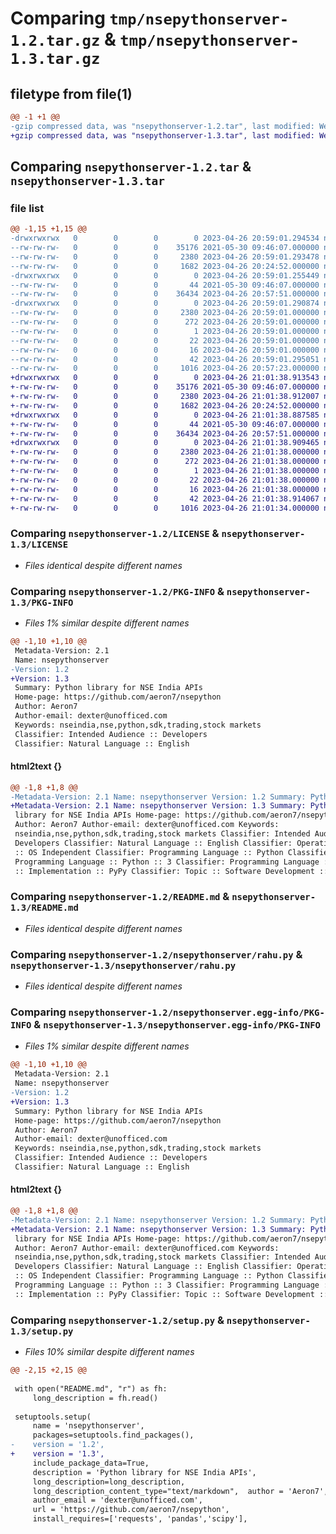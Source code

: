 # Comparing `tmp/nsepythonserver-1.2.tar.gz` & `tmp/nsepythonserver-1.3.tar.gz`

## filetype from file(1)

```diff
@@ -1 +1 @@
-gzip compressed data, was "nsepythonserver-1.2.tar", last modified: Wed Apr 26 20:59:01 2023, max compression
+gzip compressed data, was "nsepythonserver-1.3.tar", last modified: Wed Apr 26 21:01:38 2023, max compression
```

## Comparing `nsepythonserver-1.2.tar` & `nsepythonserver-1.3.tar`

### file list

```diff
@@ -1,15 +1,15 @@
-drwxrwxrwx   0        0        0        0 2023-04-26 20:59:01.294534 nsepythonserver-1.2/
--rw-rw-rw-   0        0        0    35176 2021-05-30 09:46:07.000000 nsepythonserver-1.2/LICENSE
--rw-rw-rw-   0        0        0     2380 2023-04-26 20:59:01.293478 nsepythonserver-1.2/PKG-INFO
--rw-rw-rw-   0        0        0     1682 2023-04-26 20:24:52.000000 nsepythonserver-1.2/README.md
-drwxrwxrwx   0        0        0        0 2023-04-26 20:59:01.255449 nsepythonserver-1.2/nsepythonserver/
--rw-rw-rw-   0        0        0       44 2021-05-30 09:46:07.000000 nsepythonserver-1.2/nsepythonserver/__init__.py
--rw-rw-rw-   0        0        0    36434 2023-04-26 20:57:51.000000 nsepythonserver-1.2/nsepythonserver/rahu.py
-drwxrwxrwx   0        0        0        0 2023-04-26 20:59:01.290874 nsepythonserver-1.2/nsepythonserver.egg-info/
--rw-rw-rw-   0        0        0     2380 2023-04-26 20:59:01.000000 nsepythonserver-1.2/nsepythonserver.egg-info/PKG-INFO
--rw-rw-rw-   0        0        0      272 2023-04-26 20:59:01.000000 nsepythonserver-1.2/nsepythonserver.egg-info/SOURCES.txt
--rw-rw-rw-   0        0        0        1 2023-04-26 20:59:01.000000 nsepythonserver-1.2/nsepythonserver.egg-info/dependency_links.txt
--rw-rw-rw-   0        0        0       22 2023-04-26 20:59:01.000000 nsepythonserver-1.2/nsepythonserver.egg-info/requires.txt
--rw-rw-rw-   0        0        0       16 2023-04-26 20:59:01.000000 nsepythonserver-1.2/nsepythonserver.egg-info/top_level.txt
--rw-rw-rw-   0        0        0       42 2023-04-26 20:59:01.295051 nsepythonserver-1.2/setup.cfg
--rw-rw-rw-   0        0        0     1016 2023-04-26 20:57:23.000000 nsepythonserver-1.2/setup.py
+drwxrwxrwx   0        0        0        0 2023-04-26 21:01:38.913543 nsepythonserver-1.3/
+-rw-rw-rw-   0        0        0    35176 2021-05-30 09:46:07.000000 nsepythonserver-1.3/LICENSE
+-rw-rw-rw-   0        0        0     2380 2023-04-26 21:01:38.912007 nsepythonserver-1.3/PKG-INFO
+-rw-rw-rw-   0        0        0     1682 2023-04-26 20:24:52.000000 nsepythonserver-1.3/README.md
+drwxrwxrwx   0        0        0        0 2023-04-26 21:01:38.887585 nsepythonserver-1.3/nsepythonserver/
+-rw-rw-rw-   0        0        0       44 2021-05-30 09:46:07.000000 nsepythonserver-1.3/nsepythonserver/__init__.py
+-rw-rw-rw-   0        0        0    36434 2023-04-26 20:57:51.000000 nsepythonserver-1.3/nsepythonserver/rahu.py
+drwxrwxrwx   0        0        0        0 2023-04-26 21:01:38.909465 nsepythonserver-1.3/nsepythonserver.egg-info/
+-rw-rw-rw-   0        0        0     2380 2023-04-26 21:01:38.000000 nsepythonserver-1.3/nsepythonserver.egg-info/PKG-INFO
+-rw-rw-rw-   0        0        0      272 2023-04-26 21:01:38.000000 nsepythonserver-1.3/nsepythonserver.egg-info/SOURCES.txt
+-rw-rw-rw-   0        0        0        1 2023-04-26 21:01:38.000000 nsepythonserver-1.3/nsepythonserver.egg-info/dependency_links.txt
+-rw-rw-rw-   0        0        0       22 2023-04-26 21:01:38.000000 nsepythonserver-1.3/nsepythonserver.egg-info/requires.txt
+-rw-rw-rw-   0        0        0       16 2023-04-26 21:01:38.000000 nsepythonserver-1.3/nsepythonserver.egg-info/top_level.txt
+-rw-rw-rw-   0        0        0       42 2023-04-26 21:01:38.914067 nsepythonserver-1.3/setup.cfg
+-rw-rw-rw-   0        0        0     1016 2023-04-26 21:01:34.000000 nsepythonserver-1.3/setup.py
```

### Comparing `nsepythonserver-1.2/LICENSE` & `nsepythonserver-1.3/LICENSE`

 * *Files identical despite different names*

### Comparing `nsepythonserver-1.2/PKG-INFO` & `nsepythonserver-1.3/PKG-INFO`

 * *Files 1% similar despite different names*

```diff
@@ -1,10 +1,10 @@
 Metadata-Version: 2.1
 Name: nsepythonserver
-Version: 1.2
+Version: 1.3
 Summary: Python library for NSE India APIs
 Home-page: https://github.com/aeron7/nsepython
 Author: Aeron7
 Author-email: dexter@unofficed.com
 Keywords: nseindia,nse,python,sdk,trading,stock markets
 Classifier: Intended Audience :: Developers
 Classifier: Natural Language :: English
```

#### html2text {}

```diff
@@ -1,8 +1,8 @@
-Metadata-Version: 2.1 Name: nsepythonserver Version: 1.2 Summary: Python
+Metadata-Version: 2.1 Name: nsepythonserver Version: 1.3 Summary: Python
 library for NSE India APIs Home-page: https://github.com/aeron7/nsepython
 Author: Aeron7 Author-email: dexter@unofficed.com Keywords:
 nseindia,nse,python,sdk,trading,stock markets Classifier: Intended Audience ::
 Developers Classifier: Natural Language :: English Classifier: Operating System
 :: OS Independent Classifier: Programming Language :: Python Classifier:
 Programming Language :: Python :: 3 Classifier: Programming Language :: Python
 :: Implementation :: PyPy Classifier: Topic :: Software Development ::
```

### Comparing `nsepythonserver-1.2/README.md` & `nsepythonserver-1.3/README.md`

 * *Files identical despite different names*

### Comparing `nsepythonserver-1.2/nsepythonserver/rahu.py` & `nsepythonserver-1.3/nsepythonserver/rahu.py`

 * *Files identical despite different names*

### Comparing `nsepythonserver-1.2/nsepythonserver.egg-info/PKG-INFO` & `nsepythonserver-1.3/nsepythonserver.egg-info/PKG-INFO`

 * *Files 1% similar despite different names*

```diff
@@ -1,10 +1,10 @@
 Metadata-Version: 2.1
 Name: nsepythonserver
-Version: 1.2
+Version: 1.3
 Summary: Python library for NSE India APIs
 Home-page: https://github.com/aeron7/nsepython
 Author: Aeron7
 Author-email: dexter@unofficed.com
 Keywords: nseindia,nse,python,sdk,trading,stock markets
 Classifier: Intended Audience :: Developers
 Classifier: Natural Language :: English
```

#### html2text {}

```diff
@@ -1,8 +1,8 @@
-Metadata-Version: 2.1 Name: nsepythonserver Version: 1.2 Summary: Python
+Metadata-Version: 2.1 Name: nsepythonserver Version: 1.3 Summary: Python
 library for NSE India APIs Home-page: https://github.com/aeron7/nsepython
 Author: Aeron7 Author-email: dexter@unofficed.com Keywords:
 nseindia,nse,python,sdk,trading,stock markets Classifier: Intended Audience ::
 Developers Classifier: Natural Language :: English Classifier: Operating System
 :: OS Independent Classifier: Programming Language :: Python Classifier:
 Programming Language :: Python :: 3 Classifier: Programming Language :: Python
 :: Implementation :: PyPy Classifier: Topic :: Software Development ::
```

### Comparing `nsepythonserver-1.2/setup.py` & `nsepythonserver-1.3/setup.py`

 * *Files 10% similar despite different names*

```diff
@@ -2,15 +2,15 @@
 
 with open("README.md", "r") as fh:
     long_description = fh.read()
 
 setuptools.setup(
     name = 'nsepythonserver',
     packages=setuptools.find_packages(),
-    version = '1.2',
+    version = '1.3',
     include_package_data=True,
     description = 'Python library for NSE India APIs',
     long_description=long_description,
     long_description_content_type="text/markdown",  author = 'Aeron7',
     author_email = 'dexter@unofficed.com',
     url = 'https://github.com/aeron7/nsepython',
     install_requires=['requests', 'pandas','scipy'],
```

